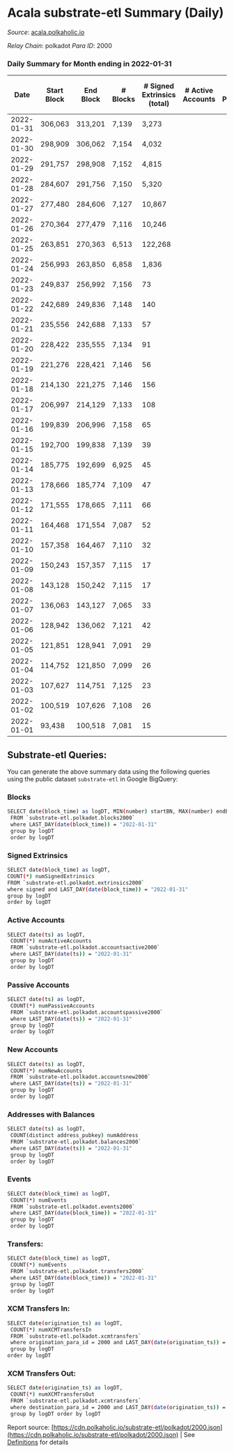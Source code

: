 # Acala substrate-etl Summary (Daily)

_Source_: [acala.polkaholic.io](https://acala.polkaholic.io)

*Relay Chain*: polkadot
*Para ID*: 2000



### Daily Summary for Month ending in 2022-01-31


| Date | Start Block | End Block | # Blocks | # Signed Extrinsics (total) | # Active Accounts | # Passive | # New | # Addresses with Balances | # Events | # Transfers | # XCM Transfers In | # XCM Transfers Out | Issues | 
| ---- | ----------- | --------- | -------- | --------------------------- | ----------------- | --------- | ----- | ------------------------- | -------- | ----------- | ------------------ | ------------------- | ------ |
| 2022-01-31 | 306,063 | 313,201 | 7,139 | 3,273 |  |  |  | 134,371 | 33,883 | 2,524 ($1,065,975.92) |   |   |  |
| 2022-01-30 | 298,909 | 306,062 | 7,154 | 4,032 |  |  |  | 134,009 | 38,618 | 3,284 ($783,174.75) |   |   |  |
| 2022-01-29 | 291,757 | 298,908 | 7,152 | 4,815 |  |  |  | 133,666 | 44,271 | 4,155 ($836,683.13) |   |   |  |
| 2022-01-28 | 284,607 | 291,756 | 7,150 | 5,320 |  |  |  | 132,855 | 47,390 | 4,670 ($946,061.63) |   |   |  |
| 2022-01-27 | 277,480 | 284,606 | 7,127 | 10,867 |  |  |  | 132,006 | 101,385 | 9,891 ($6,445,045.82) |   |   |  |
| 2022-01-26 | 270,364 | 277,479 | 7,116 | 10,246 |  |  |  | 135,234 | 78,838 | 9,402 ($2,304,651.44) |   |   |  |
| 2022-01-25 | 263,851 | 270,363 | 6,513 | 122,268 |  |  |  | 134,163 | 744,636 | 87,480 ($22,548,778.29) |   |   |  |
| 2022-01-24 | 256,993 | 263,850 | 6,858 | 1,836 |  |  |  | 112,972 | 69,698 | 184 ($41,729.84) |   |   |  |
| 2022-01-23 | 249,837 | 256,992 | 7,156 | 73 |  |  |  | 112,884 | 15,238 | 136 ($274,427.59) |   |   |  |
| 2022-01-22 | 242,689 | 249,836 | 7,148 | 140 |  |  |  | 112,823 | 15,685 | 182 ($1,469,942.87) |   |   |  |
| 2022-01-21 | 235,556 | 242,688 | 7,133 | 57 |  |  |  | 112,735 | 16,187 | 373 ($41,148.39) |   |   |  |
| 2022-01-20 | 228,422 | 235,555 | 7,134 | 91 |  |  |  | 112,554 | 16,363 | 350 ($4,368,124.48) |   |   |  |
| 2022-01-19 | 221,276 | 228,421 | 7,146 | 56 |  |  |  | 112,387 | 17,241 | 610 ($52,519.90) |   |   |  |
| 2022-01-18 | 214,130 | 221,275 | 7,146 | 156 |  |  |  | 112,107 | 18,220 | 728 ($105,922.67) |   |   |  |
| 2022-01-17 | 206,997 | 214,129 | 7,133 | 108 |  |  |  | 111,781 | 14,731 | 1 ($2.39) |   |   |  |
| 2022-01-16 | 199,839 | 206,996 | 7,158 | 65 |  |  |  | 111,780 | 14,602 | 1 ($0.05) |   |   |  |
| 2022-01-15 | 192,700 | 199,838 | 7,139 | 39 |  |  |  | 111,779 | 14,455 |   |   |   |  |
| 2022-01-14 | 185,775 | 192,699 | 6,925 | 45 |  |  |  | 111,779 | 14,061 | 5 ($1.39) |   |   |  |
| 2022-01-13 | 178,666 | 185,774 | 7,109 | 47 |  |  |  | 111,774 | 14,424 |   |   |   |  |
| 2022-01-12 | 171,555 | 178,665 | 7,111 | 66 |  |  |  | 111,774 | 14,527 | 6 ($598,235.82) |   |   |  |
| 2022-01-11 | 164,468 | 171,554 | 7,087 | 52 |  |  |  | 111,772 | 14,409 | 2 ($350.76) |   |   |  |
| 2022-01-10 | 157,358 | 164,467 | 7,110 | 32 |  |  |  | 111,770 | 14,364 |   |   |   |  |
| 2022-01-09 | 150,243 | 157,357 | 7,115 | 17 |  |  |  | 111,770 | 14,314 |   |   |   |  |
| 2022-01-08 | 143,128 | 150,242 | 7,115 | 17 |  |  |  | 111,770 | 14,313 |   |   |   |  |
| 2022-01-07 | 136,063 | 143,127 | 7,065 | 33 |  |  |  | 111,770 | 14,304 | 4 ($12,730,133.33) |   |   |  |
| 2022-01-06 | 128,942 | 136,062 | 7,121 | 42 |  |  |  |  | 15,096 | 97 ($97,408,455.39) |   |   |  |
| 2022-01-05 | 121,851 | 128,941 | 7,091 | 29 |  |  |  | 111,686 | 14,314 | 1 ($355,721.63) |   |   |  |
| 2022-01-04 | 114,752 | 121,850 | 7,099 | 26 |  |  |  | 111,685 | 14,320 |   |   |   |  |
| 2022-01-03 | 107,627 | 114,751 | 7,125 | 23 |  |  |  |  | 14,355 |   |   |   |  |
| 2022-01-02 | 100,519 | 107,626 | 7,108 | 26 |  |  |  | 111,685 | 14,341 |   |   |   |  |
| 2022-01-01 | 93,438 | 100,518 | 7,081 | 15 |  |  |  | 111,685 | 14,235 |   |   |   |  |

## Substrate-etl Queries:
You can generate the above summary data using the following queries using the public dataset `substrate-etl` in Google BigQuery:

### Blocks
```bash
SELECT date(block_time) as logDT, MIN(number) startBN, MAX(number) endBN, COUNT(*) numBlocks 
 FROM `substrate-etl.polkadot.blocks2000`  
 where LAST_DAY(date(block_time)) = "2022-01-31" 
 group by logDT 
 order by logDT
```

### Signed Extrinsics
```bash
SELECT date(block_time) as logDT, 
COUNT(*) numSignedExtrinsics 
FROM `substrate-etl.polkadot.extrinsics2000`  
where signed and LAST_DAY(date(block_time)) = "2022-01-31" 
group by logDT 
order by logDT
```

### Active Accounts
```bash
SELECT date(ts) as logDT, 
 COUNT(*) numActiveAccounts 
 FROM `substrate-etl.polkadot.accountsactive2000` 
 where LAST_DAY(date(ts)) = "2022-01-31" 
 group by logDT 
 order by logDT
```

### Passive Accounts
```bash
SELECT date(ts) as logDT, 
 COUNT(*) numPassiveAccounts 
 FROM `substrate-etl.polkadot.accountspassive2000` 
 where LAST_DAY(date(ts)) = "2022-01-31" 
 group by logDT 
 order by logDT
```

### New Accounts
```bash
SELECT date(ts) as logDT, 
 COUNT(*) numNewAccounts 
 FROM `substrate-etl.polkadot.accountsnew2000` 
 where LAST_DAY(date(ts)) = "2022-01-31" 
 group by logDT
 order by logDT
```

### Addresses with Balances
```bash
SELECT date(ts) as logDT,
 COUNT(distinct address_pubkey) numAddress 
 FROM `substrate-etl.polkadot.balances2000` 
 where LAST_DAY(date(ts)) = "2022-01-31" 
 group by logDT 
 order by logDT
```

### Events
```bash
SELECT date(block_time) as logDT, 
 COUNT(*) numEvents 
 FROM `substrate-etl.polkadot.events2000` 
 where LAST_DAY(date(block_time)) = "2022-01-31" 
 group by logDT 
 order by logDT
```

### Transfers:
```bash
SELECT date(block_time) as logDT, 
 COUNT(*) numEvents 
 FROM `substrate-etl.polkadot.transfers2000` 
 where LAST_DAY(date(block_time)) = "2022-01-31" 
 group by logDT 
 order by logDT
```

### XCM Transfers In:
```bash
SELECT date(origination_ts) as logDT, 
 COUNT(*) numXCMTransfersIn 
 FROM `substrate-etl.polkadot.xcmtransfers` 
 where origination_para_id = 2000 and LAST_DAY(date(origination_ts)) = "2022-01-31" 
 group by logDT 
order by logDT
```

### XCM Transfers Out:
```bash
SELECT date(origination_ts) as logDT, 
 COUNT(*) numXCMTransfersOut 
 FROM `substrate-etl.polkadot.xcmtransfers` 
 where destination_para_id = 2000 and LAST_DAY(date(origination_ts)) = "2022-01-31" 
 group by logDT order by logDT
```


Report source: [https://cdn.polkaholic.io/substrate-etl/polkadot/2000.json](https://cdn.polkaholic.io/substrate-etl/polkadot/2000.json) | See [Definitions](/DEFINITIONS.md) for details
